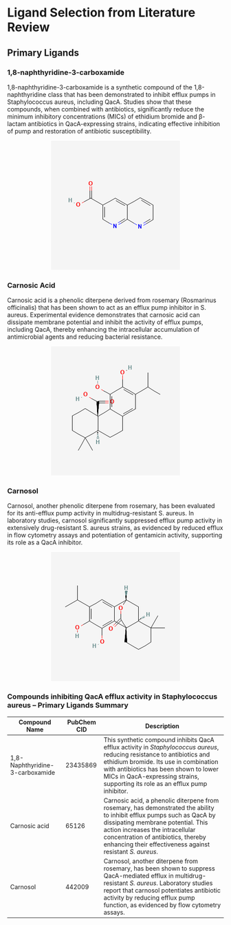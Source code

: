 # Ligand Selection from Literature Review 

## Primary Ligands 

### 1,8-naphthyridine-3-carboxamide

1,8-naphthyridine-3-carboxamide is a synthetic compound of the 1,8-naphthyridine class that has been demonstrated to inhibit efflux pumps in Staphylococcus aureus, including QacA. Studies show that these compounds, when combined with antibiotics, significantly reduce the minimum inhibitory concentrations (MICs) of ethidium bromide and β-lactam antibiotics in QacA-expressing strains, indicating effective inhibition of pump and restoration of antibiotic susceptibility. 

<center>
<img src="../../images/protein_and_ligands/18naphthidine3carboxylicacid.png">
</center>

### Carnosic Acid 
Carnosic acid is a phenolic diterpene derived from rosemary (Rosmarinus officinalis) that has been shown to act as an efflux pump inhibitor in S. aureus. Experimental evidence demonstrates that carnosic acid can dissipate membrane potential and inhibit the activity of efflux pumps, including QacA, thereby enhancing the intracellular accumulation of antimicrobial agents and reducing bacterial resistance.

<center>
<img src="../../images/protein_and_ligands/carnosic_acid.png">
</center>

### Carnosol 
Carnosol, another phenolic diterpene from rosemary, has been evaluated for its anti-efflux pump activity in multidrug-resistant S. aureus. In laboratory studies, carnosol significantly suppressed efflux pump activity in extensively drug-resistant S. aureus strains, as evidenced by reduced efflux in flow cytometry assays and potentiation of gentamicin activity, supporting its role as a QacA inhibitor.

<center>
<img src="../../images/protein_and_ligands/carnesol.png">
</center>

### Compounds inhibiting QacA efflux activity in Staphylococcus aureus – Primary Ligands Summary


| **Compound Name**               | **PubChem CID** | **Description**                                                                                                                                                                                                                                                                                   |
| ------------------------------- | --------------- | -------------------------------------------------------------------------------------------------------------------------------------------------------------------------------------------------------------------------------------------------------------------------------------------------- |
| 1,8-Naphthyridine-3-carboxamide | 23435869        | This synthetic compound inhibits QacA efflux activity in *Staphylococcus aureus*, reducing resistance to antibiotics and ethidium bromide. Its use in combination with antibiotics has been shown to lower MICs in QacA-expressing strains, supporting its role as an efflux pump inhibitor.       |
| Carnosic acid                   | 65126           | Carnosic acid, a phenolic diterpene from rosemary, has demonstrated the ability to inhibit efflux pumps such as QacA by dissipating membrane potential. This action increases the intracellular concentration of antibiotics, thereby enhancing their effectiveness against resistant *S. aureus*. |
| Carnosol                        | 442009          | Carnosol, another diterpene from rosemary, has been shown to suppress QacA-mediated efflux in multidrug-resistant *S. aureus*. Laboratory studies report that carnosol potentiates antibiotic activity by reducing efflux pump function, as evidenced by flow cytometry assays.                    |
